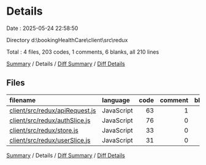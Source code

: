 # Details

Date : 2025-05-24 22:58:50

Directory d:\\bookingHealthCare\\client\\src\\redux

Total : 4 files,  203 codes, 1 comments, 6 blanks, all 210 lines

[Summary](results.md) / Details / [Diff Summary](diff.md) / [Diff Details](diff-details.md)

## Files
| filename | language | code | comment | blank | total |
| :--- | :--- | ---: | ---: | ---: | ---: |
| [client/src/redux/apiRequest.js](/client/src/redux/apiRequest.js) | JavaScript | 63 | 1 | 1 | 65 |
| [client/src/redux/authSlice.js](/client/src/redux/authSlice.js) | JavaScript | 76 | 0 | 3 | 79 |
| [client/src/redux/store.js](/client/src/redux/store.js) | JavaScript | 33 | 0 | 1 | 34 |
| [client/src/redux/userSlice.js](/client/src/redux/userSlice.js) | JavaScript | 31 | 0 | 1 | 32 |

[Summary](results.md) / Details / [Diff Summary](diff.md) / [Diff Details](diff-details.md)